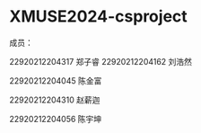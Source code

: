 # XMUSE2024-csproject

成员：

22920212204317 郑子睿
22920212204162 刘浩然	

22920212204045 陈金富	

22920212204310 赵薪迦

22920212204056 陈宇坤
